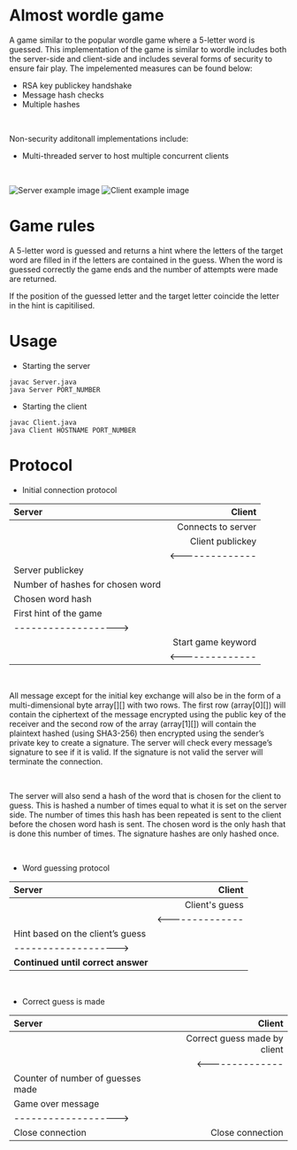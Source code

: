# Almost wordle game #
A game similar to the popular wordle game where a 5-letter word is guessed. This implementation
of the game is  similar to wordle includes both the server-side and client-side and includes several forms of security
to ensure fair play.  The impelemented measures can be found below:


* RSA key publickey handshake
* Message hash checks
* Multiple hashes 

<br>


Non-security additonall implementations include:
* Multi-threaded server to host multiple concurrent clients

<br>

![Server example image](../img/serverexample.png?raw=true)
![Client example image](../img/clientexample.png?raw=true)


# Game rules #
A 5-letter word is guessed and returns a hint where the letters of the target word are filled in 
if the letters are contained in the guess. When the word is guessed correctly the game ends and the number 
of attempts were made are returned. 

If the position of the guessed letter and the target letter coincide the letter in the hint is capitilised. 


# Usage #

* Starting the server
```
javac Server.java
java Server PORT_NUMBER
```
* Starting the client
```
javac Client.java
java Client HOSTNAME PORT_NUMBER
```


# Protocol #

* Initial connection protocol

| Server | Client |
| :--- | ---: |
|  | Connects to server
| | Client publickey |
| | <--------------|
| Server publickey | |
| Number of hashes for chosen word | |
| Chosen word hash | |
| First hint of the game | |
| -------------------> | |
| | Start game keyword |
| | <-------------- |

<br>

All message except for the initial key exchange will also be in the form of a multi-dimensional byte array[][] with two rows. The first row (array[0][]) will contain the ciphertext of the message encrypted using the public key of the receiver and the second row of the array (array[1][]) will contain the plaintext hashed (using SHA3-256) then encrypted using the sender’s private key to create a signature. The server will check every message’s signature to see if it is valid. If the signature is not valid the server will terminate the connection.  

<br>

The server will also send a hash of the word that is chosen for the client to guess. This is hashed a number of times equal to what it is set on the server side. The number of times this hash has been repeated is sent to the client before the chosen word hash is sent. The chosen word is the only hash that is done this number of times. The signature hashes are only hashed once. 

<br>
  
* Word guessing protocol

| Server | Client |
| :--- | ---: |
| | Client's guess|
| | <-------------- |
| Hint based on the client’s guess | |
| -------------------> | |
| **Continued until correct answer** | |  

<br>

* Correct guess is made

| Server | Client |
| :--- | ---: |
| | Correct guess made by client |
| | <-------------- |
| Counter of number of guesses made | |
| Game over message | |
| -------------------> | |
| Close connection | Close connection |
